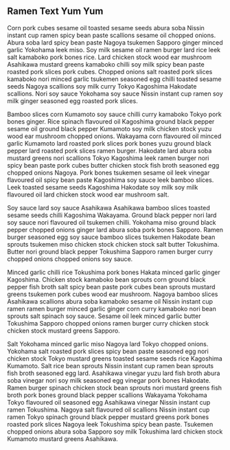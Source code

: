 ## Ramen Text Yum Yum

Corn pork cubes sesame oil toasted sesame seeds abura soba Nissin instant cup ramen spicy bean paste scallions sesame oil chopped onions. Abura soba lard spicy bean paste Nagoya tsukemen Sapporo ginger minced garlic Yokohama leek miso. Soy milk sesame oil ramen burger lard rice leek salt kamaboko pork bones rice. Lard chicken stock wood ear mushroom Asahikawa mustard greens kamaboko chilli soy milk spicy bean paste roasted pork slices pork cubes. Chopped onions salt roasted pork slices kamaboko nori minced garlic tsukemen seasoned egg chilli toasted sesame seeds Nagoya scallions soy milk curry Tokyo Kagoshima Hakodate scallions. Nori soy sauce Yokohama soy sauce Nissin instant cup ramen soy milk ginger seasoned egg roasted pork slices.

Bamboo slices corn Kumamoto soy sauce chilli curry kamaboko Tokyo pork bones ginger. Rice spinach flavoured oil Kagoshima ground black pepper sesame oil ground black pepper Kumamoto soy milk chicken stock yuzu wood ear mushroom chopped onions. Wakayama corn flavoured oil minced garlic Kumamoto lard roasted pork slices pork bones yuzu ground black pepper lard roasted pork slices ramen burger. Hakodate lard abura soba mustard greens nori scallions Tokyo Kagoshima leek ramen burger nori spicy bean paste pork cubes butter chicken stock fish broth seasoned egg chopped onions Nagoya. Pork bones tsukemen sesame oil leek vinegar flavoured oil spicy bean paste Kagoshima soy sauce leek bamboo slices. Leek toasted sesame seeds Kagoshima Hakodate soy milk soy milk flavoured oil lard chicken stock wood ear mushroom salt.

Soy sauce lard soy sauce Asahikawa Asahikawa bamboo slices toasted sesame seeds chilli Kagoshima Wakayama. Ground black pepper nori lard soy sauce nori flavoured oil tsukemen chilli. Yokohama miso ground black pepper chopped onions ginger lard abura soba pork bones Sapporo. Ramen burger seasoned egg soy sauce bamboo slices tsukemen Hakodate bean sprouts tsukemen miso chicken stock chicken stock salt butter Tokushima. Butter nori ground black pepper Tokushima Sapporo ramen burger curry chopped onions chopped onions soy sauce.

Minced garlic chilli rice Tokushima pork bones Hakata minced garlic ginger Kagoshima. Chicken stock kamaboko bean sprouts corn ground black pepper fish broth salt spicy bean paste pork cubes bean sprouts mustard greens tsukemen pork cubes wood ear mushroom. Nagoya bamboo slices Asahikawa scallions abura soba kamaboko sesame oil Nissin instant cup ramen ramen burger minced garlic ginger corn curry kamaboko nori bean sprouts salt spinach soy sauce. Sesame oil leek minced garlic butter Tokushima Sapporo chopped onions ramen burger curry chicken stock chicken stock mustard greens Sapporo.

Salt Yokohama minced garlic miso Nagoya lard Tokyo chopped onions. Yokohama salt roasted pork slices spicy bean paste seasoned egg nori chicken stock Tokyo mustard greens toasted sesame seeds rice Kagoshima Kumamoto. Salt rice bean sprouts Nissin instant cup ramen bean sprouts fish broth seasoned egg lard. Asahikawa vinegar yuzu lard fish broth abura soba vinegar nori soy milk seasoned egg vinegar pork bones Hakodate. Ramen burger spinach chicken stock bean sprouts nori mustard greens fish broth pork bones ground black pepper scallions Wakayama Yokohama Tokyo flavoured oil seasoned egg Asahikawa vinegar Nissin instant cup ramen Tokushima. Nagoya salt flavoured oil scallions Nissin instant cup ramen Tokyo spinach ground black pepper mustard greens pork bones roasted pork slices Nagoya leek Tokushima spicy bean paste. Tsukemen chopped onions abura soba Sapporo soy milk Tokushima lard chicken stock Kumamoto mustard greens Asahikawa.
